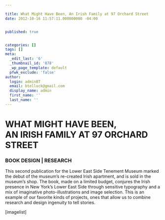 ```yaml
---

title: What Might Have Been, An Irish Family at 97 Orchard Street
date: 2012-10-16 11:57:11.000000000 -04:00


published: true


categories: []
tags: []
meta:
  _edit_last: '6'
  _thumbnail_id: '878'
  _wp_page_template: default
  pfwk_exclude: 'false'
author:
  login: adminBT
  email: btellock@gmail.com
  display_name: admin
  first_name: ''
  last_name: ''
---
```

<h1>WHAT MIGHT HAVE BEEN,<br />
AN IRISH FAMILY AT 97 ORCHARD STREET</h1>
<h3>BOOK DESIGN | RESEARCH</h3>
This second publication for the Lower East Side Tenement Museum marked the debut of the museum’s re-created Irish apartment, and is sold in the museum’s shop. <span>The book, made on a limited budget, conjures the Irish presence in New York’s Lower East Side through sensitive typography and a mix of imaginative photo-illustrations and image selection.</span> This is an example of our favorite kinds of projects, ones that allow us to combine research and design ingenuity to tell stories.


[imagelist]

